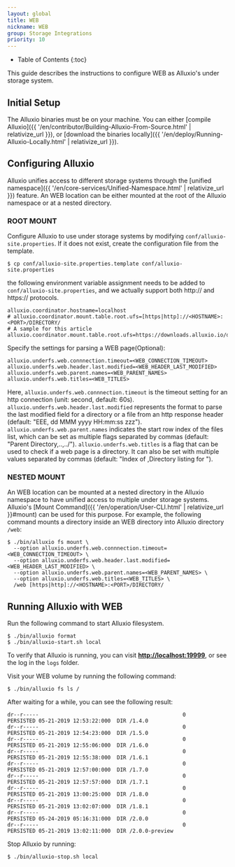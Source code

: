 ```yaml
---
layout: global
title: WEB
nickname: WEB
group: Storage Integrations
priority: 10
---
```


* Table of Contents
{:toc}

This guide describes the instructions to configure WEB as Alluxio's under
storage system.

## Initial Setup

The Alluxio binaries must be on your machine. You can either
[compile Alluxio]({{ '/en/contributor/Building-Alluxio-From-Source.html' | relativize_url }}), or
[download the binaries locally]({{ '/en/deploy/Running-Alluxio-Locally.html' | relativize_url }}).

## Configuring Alluxio
Alluxio unifies access to different storage systems through the [unified namespace]({{ '/en/core-services/Unified-Namespace.html' | relativize_url }}) feature. An WEB location can be either mounted at the root of the Alluxio namespace or at a nested directory.

### ROOT MOUNT
Configure Alluxio to use under storage systems by modifying
`conf/alluxio-site.properties`. If it does not exist, create the configuration file from the
template.

```console
$ cp conf/alluxio-site.properties.template conf/alluxio-site.properties
```

the following environment variable assignment needs to be added to
`conf/alluxio-site.properties`, and we actually support both http:// and https:// protocols.

```
alluxio.coordinator.hostname=localhost
# alluxio.coordinator.mount.table.root.ufs=[https|http]://<HOSTNAME>:<PORT>/DIRECTORY/
# A sample for this article
alluxio.coordinator.mount.table.root.ufs=https://downloads.alluxio.io/downloads/files/
```

Specify the settings for parsing a WEB page(Optional):
```
alluxio.underfs.web.connnection.timeout=<WEB_CONNECTION_TIMEOUT>
alluxio.underfs.web.header.last.modified=<WEB_HEADER_LAST_MODIFIED>
alluxio.underfs.web.parent.names=<WEB_PARENT_NAMES>
alluxio.underfs.web.titles=<WEB_TITLES>
```
Here, `alluxio.underfs.web.connnection.timeout` is the timeout setting for an http connection
(unit: second, default: 60s). 
`alluxio.underfs.web.header.last.modified` represents the format to parse the last modified field for a directory 
or a file from an http response header (default: "EEE, dd MMM yyyy HH:mm:ss zzz"). 
`alluxio.underfs.web.parent.names` indicates the start row index of the files list, 
which can be set as multiple flags separated by commas (default: "Parent Directory,..,../"). 
`alluxio.underfs.web.titles` is a flag that can be used to check if a web page is a directory. 
It can also be set with multiple values separated by commas (default: "Index of ,Directory listing for ").

### NESTED MOUNT

An WEB location can be mounted at a nested directory in the Alluxio namespace to have unified access to multiple under storage systems. Alluxio's [Mount Command]({{ '/en/operation/User-CLI.html' | relativize_url }}#mount) can be used for this purpose.
For example, the following command mounts a directory inside an WEB directory into Alluxio directory
`/web`:

```console 
$ ./bin/alluxio fs mount \
  --option alluxio.underfs.web.connnection.timeout=<WEB_CONNECTION_TIMEOUT> \
  --option alluxio.underfs.web.header.last.modified=<WEB_HEADER_LAST_MODIFIED> \
  --option alluxio.underfs.web.parent.names=<WEB_PARENT_NAMES> \
  --option alluxio.underfs.web.titles=<WEB_TITLES> \
  /web [https|http]://<HOSTNAME>:<PORT>/DIRECTORY/ 
```

## Running Alluxio with WEB

Run the following command to start Alluxio filesystem.

```console
$ ./bin/alluxio format
$ ./bin/alluxio-start.sh local
```

To verify that Alluxio is running, you can visit
**[http://localhost:19999](http://localhost:19999)**, or see the log in the `logs` folder.

Visit your WEB volume by running the following command:

```console
$ ./bin/alluxio fs ls /
```

After waiting for a while, you can see the following result:

```
dr--r-----                                              0       PERSISTED 05-21-2019 12:53:22:000  DIR /1.4.0
dr--r-----                                              0       PERSISTED 05-21-2019 12:54:23:000  DIR /1.5.0
dr--r-----                                              0       PERSISTED 05-21-2019 12:55:06:000  DIR /1.6.0
dr--r-----                                              0       PERSISTED 05-21-2019 12:55:38:000  DIR /1.6.1
dr--r-----                                              0       PERSISTED 05-21-2019 12:57:00:000  DIR /1.7.0
dr--r-----                                              0       PERSISTED 05-21-2019 12:57:57:000  DIR /1.7.1
dr--r-----                                              0       PERSISTED 05-21-2019 13:00:25:000  DIR /1.8.0
dr--r-----                                              0       PERSISTED 05-21-2019 13:02:07:000  DIR /1.8.1
dr--r-----                                              0       PERSISTED 05-24-2019 05:16:31:000  DIR /2.0.0
dr--r-----                                              0       PERSISTED 05-21-2019 13:02:11:000  DIR /2.0.0-preview
```

Stop Alluxio by running:

```console
$ ./bin/alluxio-stop.sh local
```
